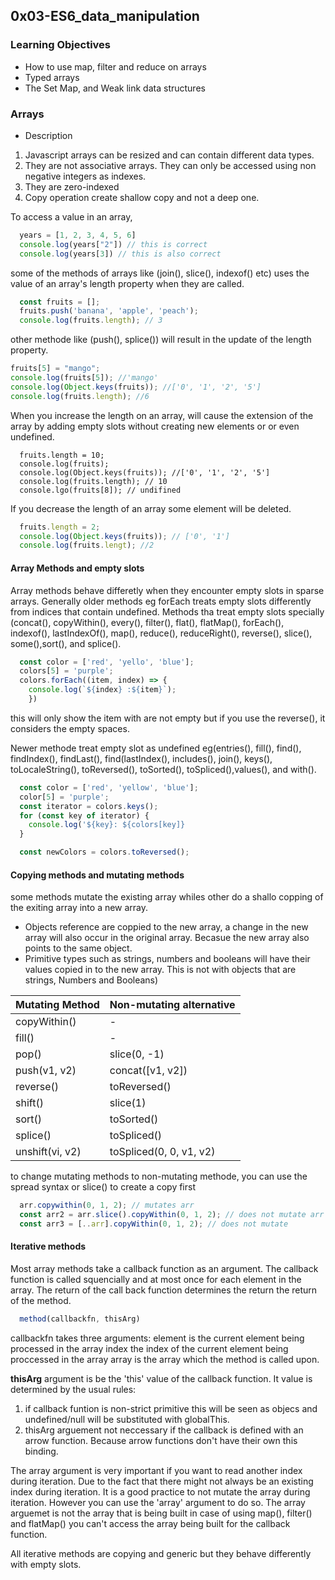 ## 0x03-ES6_data_manipulation
### Learning Objectives
- How to use map, filter and reduce on arrays
- Typed arrays
- The Set Map, and Weak link data structures

### Arrays
  - Description
  1. Javascript arrays can be resized and can contain different data types.
  2. They are not associative arrays. They can only be accessed using non negative integers as indexes.
  3. They are zero-indexed
  4. Copy operation create shallow copy and not a deep one.

  To access a value in an array,
  ```Javascript
	years = [1, 2, 3, 4, 5, 6]
	console.log(years["2"]) // this is correct
	console.log(years[3]) // this is also correct
  ```
  some of the methods of arrays like (join(), slice(), indexof() etc) uses the value of an array's length property when they are called.
  ```Javascript
    const fruits = [];
    fruits.push('banana', 'apple', 'peach');
    console.log(fruits.length); // 3
  ```
  other methode like (push(), splice()) will result in the update of the length property.
  ```Javascript
  fruits[5] = "mango";
  console.log(fruits[5]); //'mango'
  console.log(Object.keys(fruits)); //['0', '1', '2', '5']
  console.log(fruits.length); //6
  ```
  When you increase the length on an array, will cause the extension of the array by adding empty slots without creating new elements or or even undefined.
  ```Javascrip
    fruits.length = 10;
    console.log(fruits);
    console.log(Object.keys(fruits)); //['0', '1', '2', '5']
    console.log(fruits.length); // 10
    console.lgo(fruits[8]); // undifined
  ```
  If you decrease the length of an array some element will be deleted.
  ```Javascript
    fruits.length = 2;
    console.log(Object.keys(fruits)); // ['0', '1']
    console.log(fruits.lengt); //2
  ```

#### Array Methods and empty slots
  Array methods behave differetly when they encounter empty slots in sparse arrays.
  Generally older methods eg forEach treats empty slots differently from indices that contain undefined.
  Methods tha treat empty slots specially (concat(), copyWithin(), every(), filter(), flat(), flatMap(), forEach(), indexof(), lastIndexOf(), map(), reduce(), reduceRight(), reverse(), slice(), some(),sort(), and splice().
```Javascript
  const color = ['red', 'yello', 'blue'];
  colors[5] = 'purple';
  colors.forEach((item, index) => {
    console.log(`${index} :${item}`);
    })
```
this will only show the item with are not empty
but if you use the reverse(), it considers the empty spaces.

Newer methode treat empty slot as undefined eg(entries(), fill(), find(), findIndex(), findLast(), find(lastIndex(), includes(), join(), keys(), toLocaleString(), toReversed(), toSorted(), toSpliced(),values(), and with().

```javascript
  const color = ['red', 'yellow', 'blue'];
  color[5] = 'purple';
  const iterator = colors.keys();
  for (const key of iterator) {
    console.log('${key}: ${colors[key]}
  }

  const newColors = colors.toReversed();
```

#### Copying methods and mutating methods
some methods mutate the existing array whiles other do a shallo copping of the exiting array into a new array.
- Objects reference are coppied to the new array, a change in the new array will also occur in the original array. Becasue the new array also points to the same object.
- Primitive types such as strings, numbers and booleans will have their values copied in to the new array. This is not with objects that are strings, Numbers and Booleans)

|Mutating Method| Non-mutating alternative|
|---------------|-------------------------|
|copyWithin()	| -
|fill()		| -
|pop()		| slice(0, -1)
|push(v1, v2)	| concat([v1, v2])
|reverse()	| toReversed()
|shift()	| slice(1)
|sort()		| toSorted()
|splice()	| toSpliced()
|unshift(vi, v2)| toSpliced(0, 0, v1, v2)

to change mutating methods to non-mutating methode, you can use the spread syntax or slice() to create a copy first
```Javascript
  arr.copywithin(0, 1, 2); // mutates arr
  const arr2 = arr.slice().copyWithin(0, 1, 2); // does not mutate arr
  const arr3 = [..arr].copyWithin(0, 1, 2); // does not mutate
```

#### Iterative methods
Most array methods take a callback function as an argument. The callback function is called squencially and at most once for each element in the array. The return of the call back function determines the return the return of the method.
```javascript
  method(callbackfn, thisArg)
```
callbackfn takes three arguments:
element is the current element being processed in the array
index the index of the current element being proccessed in the array
array is the array which the method is called upon.

__thisArg__ argument is be the 'this' value of the callback function. It value is determined by the usual rules:
1. if callback funtion is non-strict primitive this will be seen as objecs and undefined/null will be substituted with globalThis.
2. thisArg arguement not neccessary if the callback is defined with an arrow function. Because arrow functions don't have their own this binding.

The array argument is very important if you want to read another index during iteration. Due to the fact that there might not always be an existing index during iteration.
It is a good practice to not mutate the array during iteration. However you can use the 'array' argument to do so. The array arguemet is not the array that is being built in case of using map(), filter() and flatMap() you can't access the array being built for the callback function.

All iterative methods are copying and generic but they behave differently with empty slots.

